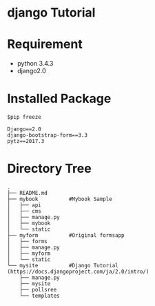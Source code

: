 # django Tutorial

# Requirement
* python 3.4.3  
* django2.0

# Installed Package

```:
$pip freeze

Django==2.0
django-bootstrap-form==3.3
pytz==2017.3
```

# Directory Tree

```:
.
├── README.md
├── mybook          #Mybook Sample
│   ├── api
│   ├── cms
│   ├── manage.py
│   ├── mybook
│   └── static
├── myform          #Original formsapp  
│   ├── forms
│   ├── manage.py
│   ├── myform
│   └── static
└── mysite          #Django Tutorial (https://docs.djangoproject.com/ja/2.0/intro/)  
    ├── manage.py
    ├── mysite
    ├── pollsree
    └── templates
```
